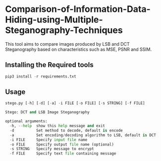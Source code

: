 # Comparison-of-Information-Data-Hiding-using-Multiple-Steganography-Techniques
This tool aims to compare images produced by LSB and DCT Steganography based on characteristics such as MSE, PSNR and SSIM. 


## Installing the Required tools

```py
pip3 install -r requirements.txt
```


## Usage

```py
stego.py [-h] [-d] [-a] -i FILE [-o FILE] [-s STRING] [-f FILE]

Stego: DCT and LSB Image Steganography

optional arguments:
  -h, --help  show this help message and exit
  -d          Set method to decode, default is encode
  -a          Set encoding/decoding algorithm to LSB, default is DCT
  -i FILE     Specify input file name
  -o FILE     Specify output file name (optional)
  -s STRING   Specify message to encrypt
  -f FILE     Specify text file containing message
```


